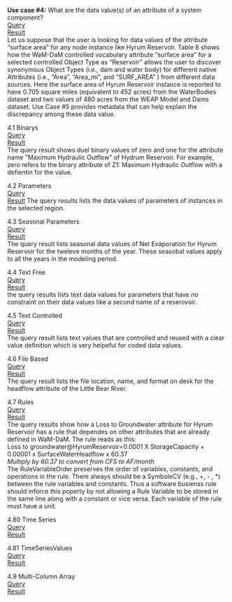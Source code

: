 **Use case #4:** What are the data value(s) of an attribute of a system component?   
[Query](https://github.com/amabdallah/WaM-DaM/blob/master/02UseCases/Queries/04ComparSurfaceArea_Parameter.sql)     
[Result](https://github.com/amabdallah/WaM-DaM/blob/master/02UseCases/Results/UseCase4.0.csv)  
Let us suppose that the user is looking for data values of the attribute “surface area” for any node instance like Hyrum Reservoir. Table 8 shows how the WaM-DaM controlled vocabulary attribute “surface area” for a selected controlled Object Type as “Reservoir” allows the user to discover synonymous Object Types (i.e., dam and water body) for different native Attributes (i.e., “Area”, “Area_mi”, and “SURF_AREA” ) from different data sources. Here the surface area of Hyrum Reservoir instance is reported to have 0.705 square miles (equivalent to 452 acres) from the WaterBodies dataset and two values of 480 acres from the WEAP Model and Dams dataset. Use Case #5 provides metadata that can help explain the discrepancy among these data value. 

4.1 Binarys  
[Query](https://github.com/amabdallah/WaM-DaM/blob/master/02UseCases/Queries/4.1Binarys.sql)   
[Result](https://github.com/amabdallah/WaM-DaM/blob/master/02UseCases/Results/UseCase4.1.csv)  
The query result shows duel binary values of zero and one for the attribute name "Maximum Hydraulic Outflow" of Hydrum Reservoir. For example, zero refers to the binary attribute of Z1: Maximum Hydraulic Outflow with a defientin for the value. 		

4.2 Parameters   
[Query](https://github.com/amabdallah/WaM-DaM/blob/master/02UseCases/Queries/4.2Parameters.sql)    
[Result](https://github.com/amabdallah/WaM-DaM/blob/master/02UseCases/Results/UseCase4.2.csv) 
The query results lists the data values of parameters of instances in the selected region.


4.3 Seasonal Parameters   
[Query](https://github.com/amabdallah/WaM-DaM/blob/master/02UseCases/Queries/4.3SeasonalParameter.sql)   
[Result](https://github.com/amabdallah/WaM-DaM/blob/master/02UseCases/Results/UseCase4.30.csv)  
The query result lists seasonal data values of Net Evaporation for Hyrum Reservoir for the tweleve months of the year. These seasobal values apply to all the years in the modeling period.  

4.4 Text Free    
[Query](https://github.com/amabdallah/WaM-DaM/blob/master/02UseCases/Queries/4.4TextFree.sql)   
[Result](https://github.com/amabdallah/WaM-DaM/blob/master/02UseCases/Results/UseCase4.4.csv)  
the query results lists text data values for parameters that have no constraint on their data values like a second name of a reserovoir. 

4.5 Text Controlled    
[Query](https://github.com/amabdallah/WaM-DaM/blob/master/02UseCases/Queries/4.5TextControlled.sql)   
[Result](https://github.com/amabdallah/WaM-DaM/blob/master/02UseCases/Results/UseCase4.5.csv)    
The query result lists text values that are controlled and reused with a clear value definition which is very helpeful for coded data values.

4.6 File Based    
[Query](https://github.com/amabdallah/WaM-DaM/blob/master/02UseCases/Queries/4.6FileBased.sql)  
[Result](https://github.com/amabdallah/WaM-DaM/blob/master/02UseCases/Results/UseCase4.6.csv)  
The query result lists the file location, name, and format on desk for the headflow attribute of the Little Bear River.

4.7 Rules    
[Query](https://github.com/amabdallah/WaM-DaM/blob/master/02UseCases/Queries/4.7Rules.sql)   
[Result](https://github.com/amabdallah/WaM-DaM/blob/master/02UseCases/Results/UseCase4.70.csv)    
The query results show how a Loss to Groundwater attribute for Hyrum Reservoir has a rule that dependes on other attributes that are already defined in WaM-DaM. The rule reads as this:    
Loss to groundwater@HyrumReservoir=0.0001 X StorageCapacity + 0.00001 x SurfaceWaterHeadflow x 60.37       
*Multiply by 60.37 to convert from CFS to AF/month*    
The RuleVariableOrder preserves the order of variables, constants, and operations in the rule.  There always should be a SymboleCV (e.g., +, - , *) between the rule variables and constants. Thus a software busienss rule should inforce this poperty by not allowing a Rule Variable to be stored in the same line along with a constant or vice versa. Each variable of the rule must have a unit.

4.80 Time Series      
[Query](https://github.com/amabdallah/WaM-DaM/blob/master/02UseCases/Queries/4.80TimeSeries.sql)  
[Result](https://github.com/amabdallah/WaM-DaM/blob/master/02UseCases/Results/UseCase4.80.csv)  



4.81 TimeSeriesValues   
[Query](https://github.com/amabdallah/WaM-DaM/blob/master/02UseCases/Queries/4.81TimeSeriesValues.sql)   
[Result](https://github.com/amabdallah/WaM-DaM/blob/master/02UseCases/Results/UseCase4.81.csv)  



4.9 Multi-Column Array     
[Query](https://github.com/amabdallah/WaM-DaM/blob/master/02UseCases/Queries/4.90MultiColumns.sql)  
[Result](https://github.com/amabdallah/WaM-DaM/blob/master/02UseCases/Results/UseCase4.90.csv)  





